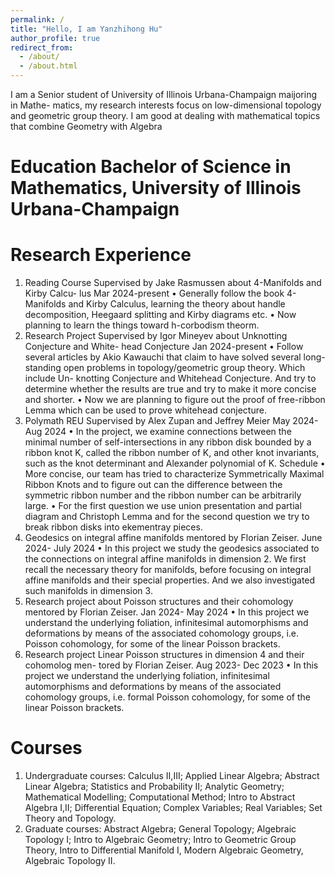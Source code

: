 ```yaml
---
permalink: /
title: "Hello, I am Yanzhihong Hu"
author_profile: true
redirect_from: 
  - /about/
  - /about.html
---
```


I am a Senior student of University of Illinois Urbana-Champaign maijoring in Mathe-
matics, my research interests focus on low-dimensional topology and geometric group
theory. I am good at dealing with mathematical topics that combine Geometry with Algebra

Education
Bachelor of Science in Mathematics, University of Illinois Urbana-Champaign
======

Research Experience
======
1. Reading Course Supervised by Jake Rasmussen about 4-Manifolds and Kirby Calcu-
lus
Mar 2024-present
• Generally follow the book 4-Manifolds and Kirby Calculus, learning the theory
about handle decomposition, Heegaard splitting and Kirby diagrams etc.
• Now planning to learn the things toward h-corbodism theorm.
1. Research Project Supervised by Igor Mineyev about Unknotting Conjecture and White-
head Conjecture
Jan 2024-present
• Follow several articles by Akio Kawauchi that claim to have solved several long-
standing open problems in topology/geometric group theory. Which include Un-
knotting Conjecture and Whitehead Conjecture. And try to determine whether the
results are true and try to make it more concise and shorter.
• Now we are planning to figure out the proof of free-ribbon Lemma which can be
used to prove whitehead conjecture.
1. Polymath REU Supervised by Alex Zupan and Jeffrey Meier
May 2024- Aug 2024
• In the project, we examine connections between the minimal number of self-intersections
in any ribbon disk bounded by a ribbon knot K, called the ribbon number of K, and
other knot invariants, such as the knot determinant and Alexander polynomial of K.
Schedule
• More concise, our team has tried to characterize Symmetrically Maximal Ribbon
Knots and to figure out can the difference between the symmetric ribbon number
and the ribbon number can be arbitrarily large.
• For the first question we use union presentation and partial diagram and Christoph
Lemma and for the second question we try to break ribbon disks into ekementray
pieces.
1. Geodesics on integral affine manifolds mentored by Florian Zeiser.
June 2024- July 2024
• In this project we study the geodesics associated to the connections on integral
affine manifolds in dimension 2. We first recall the necessary theory for manifolds,
before focusing on integral affine manifolds and their special properties. And we
also investigated such manifolds in dimension 3.
1. Research project about Poisson structures and their cohomology mentored by Florian
Zeiser.
Jan 2024- May 2024
• In this project we understand the underlying foliation, infinitesimal automorphisms
and deformations by means of the associated cohomology groups, i.e. Poisson
cohomology, for some of the linear Poisson brackets.
1. Research project Linear Poisson structures in dimension 4 and their cohomolog men-
tored by Florian Zeiser.
Aug 2023- Dec 2023
• In this project we understand the underlying foliation, infinitesimal automorphisms
and deformations by means of the associated cohomology groups, i.e. formal
Poisson cohomology, for some of the linear Poisson brackets.

Courses
======
1. Undergraduate courses: Calculus II,III; Applied Linear Algebra; Abstract Linear Algebra; Statistics and Probability II; Analytic Geometry; Mathematical Modelling; Computational Method; Intro to Abstract Algebra I,II; Differential Equation; Complex Variables; Real Variables; Set Theory and Topology.
1. Graduate courses: Abstract Algebra; General Topology; Algebraic Topology I; Intro to Algebraic Geometry; Intro to Geometric Group Theory, Intro to Differential Manifold I, Modern Algebraic Geometry, Algebraic Topology II.

